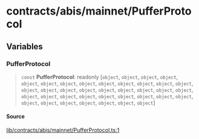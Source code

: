 # contracts/abis/mainnet/PufferProtocol

## Variables

### PufferProtocol

> `const` **PufferProtocol**: readonly [`object`, `object`, `object`, `object`, `object`, `object`, `object`, `object`, `object`, `object`, `object`, `object`, `object`, `object`, `object`, `object`, `object`, `object`, `object`, `object`, `object`, `object`, `object`, `object`, `object`, `object`, `object`, `object`, `object`, `object`, `object`, `object`, `object`, `object`, `object`, `object`, `object`, `object`]

#### Source

[lib/contracts/abis/mainnet/PufferProtocol.ts:1](https://github.com/PufferFinance/puffer-sdk/blob/8cd293b6144cbed8dff4ec3dab0566e7c809d098/lib/contracts/abis/mainnet/PufferProtocol.ts#L1)
